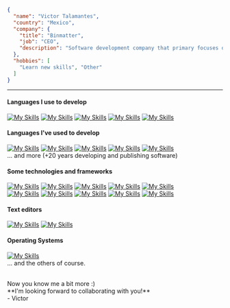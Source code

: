 ```json
{ 
  "name": "Victor Talamantes",
  "country": "Mexico",
  "company": {
    "title": "Binmatter",
    "job": "CEO",
    "description": "Software development company that primary focuses on mobile apps and video games"
  },
  "hobbies": [
    "Learn new skills", "Other"
  ]
}
```
---

#### Languages I use to develop
[![My Skills](https://skillicons.dev/icons?i=html)](https://en.wikipedia.org/wiki/HTML)
[![My Skills](https://skillicons.dev/icons?i=js)](https://en.wikipedia.org/wiki/JavaScript)
[![My Skills](https://skillicons.dev/icons?i=ts)](https://en.wikipedia.org/wiki/TypeScript)
[![My Skills](https://skillicons.dev/icons?i=cs)](https://en.wikipedia.org/wiki/C_Sharp_(programming_language))
[![My Skills](https://skillicons.dev/icons?i=bash)](https://en.wikipedia.org/wiki/Bash_(Unix_shell))


#### Languages I've used to develop
[![My Skills](https://skillicons.dev/icons?i=c)](https://en.wikipedia.org/wiki/C_(programming_language))
[![My Skills](https://skillicons.dev/icons?i=cpp)](https://en.wikipedia.org/wiki/C++)
[![My Skills](https://skillicons.dev/icons?i=java)](https://en.wikipedia.org/wiki/Java_(programming_language))
[![My Skills](https://skillicons.dev/icons?i=lua)](https://en.wikipedia.org/wiki/Lua_(programming_language))
[![My Skills](https://skillicons.dev/icons?i=php)](https://en.wikipedia.org/wiki/PHP)<br>
... and more (+20 years developing and publishing software)


#### Some technologies and frameworks
[![My Skills](https://skillicons.dev/icons?i=angular)](https://angular.io/)
[![My Skills](https://skillicons.dev/icons?i=docker)](https://www.docker.com/)
[![My Skills](https://skillicons.dev/icons?i=git)](https://git-scm.com/)
[![My Skills](https://skillicons.dev/icons?i=laravel)](https://laravel.com/)
[![My Skills](https://skillicons.dev/icons?i=mongodb)](https://www.mongodb.com/)<br>
[![My Skills](https://skillicons.dev/icons?i=mysql)](https://www.mysql.com/)
[![My Skills](https://skillicons.dev/icons?i=nginx)](https://www.nginx.com/)
[![My Skills](https://skillicons.dev/icons?i=nodejs)](https://nodejs.org/)
[![My Skills](https://skillicons.dev/icons?i=unity)](https://unity.com/)
[![My Skills](https://skillicons.dev/icons?i=webpack)](https://webpack.js.org/)


#### Text editors
[![My Skills](https://skillicons.dev/icons?i=neovim)](https://neovim.io)
[![My Skills](https://skillicons.dev/icons?i=vscode)](https://code.visualstudio.com)


#### Operating Systems
[![My Skills](https://skillicons.dev/icons?i=linux)](https://en.wikipedia.org/wiki/Linux) <br>
... and the others of course.


<br>
Now you know me a bit more :) <br>
**I'm looking forward to collaborating with you!** <br>
- Victor
